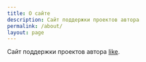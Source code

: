 ```yaml
---
title: О сайте
description: Сайт поддержки проектов автора
permalink: /about/
layout: page
---
```


Сайт поддержки проектов автора [like](https://vk.com/like_913 "like").
